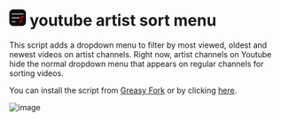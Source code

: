 # <img src="https://github.com/adeleine1412/youtube-artist-sort-menu/raw/master/img/icon.png" data-canonical-src="https://github.com/adeleine1412/youtube-artist-sort-menu/raw/master/img/icon.png" width="30" height="30" /> youtube artist sort menu
This script adds a dropdown menu to filter by most viewed, oldest and newest videos on artist channels. Right now, artist channels on Youtube hide the normal dropdown menu that appears on regular channels for sorting videos.

You can install the script from [Greasy Fork](https://greasyfork.org/en/scripts/450761-sort-menu-for-arist-channel) or by clicking [here](https://greasyfork.org/scripts/450761-sort-menu-for-arist-channel/code/Sort%20menu%20for%20arist%20channel.user.js).

![image](https://user-images.githubusercontent.com/53810001/192300596-f40000c9-fd71-46dd-bbbc-3c03e2318f86.png)
